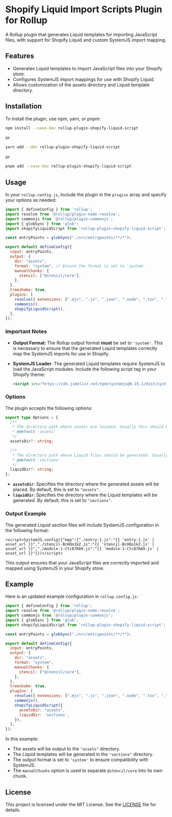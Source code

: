 # Shopify Liquid Import Scripts Plugin for Rollup

A Rollup plugin that generates Liquid templates for importing JavaScript files, with support for Shopify Liquid and custom SystemJS import mapping.

## Features

- Generates Liquid templates to import JavaScript files into your Shopify store.
- Configures SystemJS import mappings for use with Shopify Liquid.
- Allows customization of the assets directory and Liquid template directory.

## Installation

To install the plugin, use npm, yarn, or pnpm:

```bash
npm install --save-dev rollup-plugin-shopify-liquid-script
```

or

```bash
yarn add --dev rollup-plugin-shopify-liquid-script
```

or

```bash
pnpm add --save-dev rollup-plugin-shopify-liquid-script
```

## Usage

In your `rollup.config.js`, include the plugin in the `plugins` array and specify your options as needed:

```javascript
import { defineConfig } from 'rollup';
import resolve from '@rollup/plugin-node-resolve';
import commonjs from '@rollup/plugin-commonjs';
import { globSync } from 'glob';
import shopifyLiquidScript from 'rollup-plugin-shopify-liquid-script';

const entryPoints = globSync("./src/entrypoints/**/*");

export default defineConfig({
  input: entryPoints,
  output: {
    dir: "assets",
    format: "system", // Ensure the format is set to 'system'
    manualChunks: {
      stencil: ["@stencil/core"],
    },
  },
  treeshake: true,
  plugins: [
    resolve({ extensions: [".mjs", ".js", ".json", ".node", ".tsx", ".ts"] }),
    commonjs(),
    shopifyLiquidScript(),
  ],
});
```

### Important Notes

- **Output Format**: The Rollup output format **must** be set to `'system'`. This is necessary to ensure that the generated Liquid templates correctly map the SystemJS imports for use in Shopify.
- **SystemJS Loader**: The generated Liquid templates require SystemJS to load the JavaScript modules. Include the following script tag in your Shopify theme:

  ```html
  <script src="https://cdn.jsdelivr.net/npm/systemjs@6.15.1/dist/system.min.js"></script>
  ```

### Options

The plugin accepts the following options:

```typescript
export type Options = {
  /**
   * The directory path where assets are located. Usually this should be 'assets'.
   * @default 'assets'
   */
  assetsDir?: string;

  /**
   * The directory path where Liquid files should be generated. Usually this should be 'sections'.
   * @default 'sections'
   */
  liquidDir?: string;
};
```

- **`assetsDir`**: Specifies the directory where the generated assets will be placed. By default, this is set to `"assets"`.
- **`liquidDir`**: Specifies the directory where the Liquid templates will be generated. By default, this is set to `"sections"`.

### Output Example

The generated Liquid section files will include SystemJS configuration in the following format:

```liquid
<script>SystemJS.config({"map":{"./entry-1.js":"{{ 'entry-1.js' | asset_url }}","./stencil-BcHQo1kZ.js":"{{ 'stencil-BcHQo1kZ.js' | asset_url }}","./module-1-Ctc87KA9.js":"{{ 'module-1-Ctc87KA9.js' | asset_url }}"}})</script>
```

This output ensures that your JavaScript files are correctly imported and mapped using SystemJS in your Shopify store.

## Example

Here is an updated example configuration in `rollup.config.js`:

```javascript
import { defineConfig } from 'rollup';
import resolve from '@rollup/plugin-node-resolve';
import commonjs from '@rollup/plugin-commonjs';
import { globSync } from 'glob';
import shopifyLiquidScript from 'rollup-plugin-shopify-liquid-script';

const entryPoints = globSync("./src/entrypoints/**/*");

export default defineConfig({
  input: entryPoints,
  output: {
    dir: "assets",
    format: "system",
    manualChunks: {
      stencil: ["@stencil/core"],
    },
  },
  treeshake: true,
  plugins: [
    resolve({ extensions: [".mjs", ".js", ".json", ".node", ".tsx", ".ts"] }),
    commonjs(),
    shopifyLiquidScript({
      assetsDir: "assets",
      liquidDir: 'sections',
    }),
  ],
});
```

In this example:

- The assets will be output to the `"assets"` directory.
- The Liquid templates will be generated in the `"sections"` directory.
- The output format is set to `'system'` to ensure compatibility with SystemJS.
- The `manualChunks` option is used to separate `@stencil/core` into its own chunk.

## License

This project is licensed under the MIT License. See the [LICENSE](./LICENSE) file for details.
